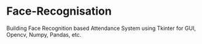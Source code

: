 # Face-Recognisation
Building Face Recognition based Attendance System using Tkinter for GUI, 
Opencv, Numpy, Pandas, etc.
